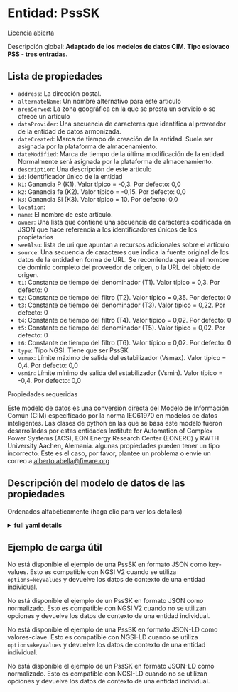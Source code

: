 Entidad: PssSK  
==============  
[Licencia abierta](https://github.com/smart-data-models//dataModel.EnergyCIM/blob/master/PssSK/LICENSE.md)  
Descripción global: **Adaptado de los modelos de datos CIM. Tipo eslovaco PSS - tres entradas.**  

## Lista de propiedades  

- `address`: La dirección postal.  - `alternateName`: Un nombre alternativo para este artículo  - `areaServed`: La zona geográfica en la que se presta un servicio o se ofrece un artículo  - `dataProvider`: Una secuencia de caracteres que identifica al proveedor de la entidad de datos armonizada.  - `dateCreated`: Marca de tiempo de creación de la entidad. Suele ser asignada por la plataforma de almacenamiento.  - `dateModified`: Marca de tiempo de la última modificación de la entidad. Normalmente será asignada por la plataforma de almacenamiento.  - `description`: Una descripción de este artículo  - `id`: Identificador único de la entidad  - `k1`: Ganancia P (K1).  Valor típico = -0,3. Por defecto: 0,0  - `k2`: Ganancia fe (K2).  Valor típico = -0,15. Por defecto: 0,0  - `k3`: Ganancia Si (K3).  Valor típico = 10. Por defecto: 0,0  - `location`:   - `name`: El nombre de este artículo.  - `owner`: Una lista que contiene una secuencia de caracteres codificada en JSON que hace referencia a los identificadores únicos de los propietarios  - `seeAlso`: lista de uri que apuntan a recursos adicionales sobre el artículo  - `source`: Una secuencia de caracteres que indica la fuente original de los datos de la entidad en forma de URL. Se recomienda que sea el nombre de dominio completo del proveedor de origen, o la URL del objeto de origen.  - `t1`: Constante de tiempo del denominador (T1).  Valor típico = 0,3. Por defecto: 0  - `t2`: Constante de tiempo del filtro (T2).  Valor típico = 0,35. Por defecto: 0  - `t3`: Constante de tiempo del denominador (T3).  Valor típico = 0,22. Por defecto: 0  - `t4`: Constante de tiempo del filtro (T4).  Valor típico = 0,02. Por defecto: 0  - `t5`: Constante de tiempo del denominador (T5).  Valor típico = 0,02. Por defecto: 0  - `t6`: Constante de tiempo del filtro (T6).  Valor típico = 0,02. Por defecto: 0  - `type`: Tipo NGSI. Tiene que ser PssSK  - `vsmax`: Límite máximo de salida del estabilizador (Vsmax).  Valor típico = 0,4. Por defecto: 0,0  - `vsmin`: Límite mínimo de salida del estabilizador (Vsmin).  Valor típico = -0,4. Por defecto: 0,0    
Propiedades requeridas  
Este modelo de datos es una conversión directa del Modelo de Información Común (CIM) especificado por la norma IEC61970 en modelos de datos inteligentes. Las clases de python en las que se basa este modelo fueron desarrolladas por estas entidades Institute for Automation of Complex Power Systems (ACS), EON Energy Research Center (EONERC) y RWTH University Aachen, Alemania. algunas propiedades pueden tener un tipo incorrecto. Este es el caso, por favor, plantee un problema o envíe un correo a alberto.abella@fiware.org  
## Descripción del modelo de datos de las propiedades  
Ordenados alfabéticamente (haga clic para ver los detalles)  
<details><summary><strong>full yaml details</strong></summary>    
```yaml  
PssSK:    
  description: 'Adapted from CIM data models. PSS Slovakian type - three inputs.'    
  properties:    
    address:    
      description: 'The mailing address.'    
      properties:    
        addressCountry:    
          description: 'Property. The country. For example, Spain. Model:''https://schema.org/Text'''    
          type: string    
        addressLocality:    
          description: 'Property. The locality in which the street address is, and which is in the region. Model:''https://schema.org/Text'''    
          type: string    
        addressRegion:    
          description: 'Property. The region in which the locality is, and which is in the country. Model:''https://schema.org/Text'''    
          type: string    
        areaServed:    
          description: 'Property. The geographic area where a service or offered item is provided. Model:''https://schema.org/Text'''    
          type: string    
        postOfficeBoxNumber:    
          description: 'Property. The post office box number for PO box addresses. For example, Spain. Model:''https://schema.org/Text'''    
          type: string    
        postalCode:    
          description: 'Property. The postal code. For example, Spain. Model:''https://schema.org/Text'''    
          type: string    
        streetAddress:    
          description: 'Property. The street address. Model:''https://schema.org/Text'''    
          type: string    
      type: Property    
    alternateName:    
      description: 'An alternative name for this item'    
      type: Property    
    areaServed:    
      description: 'The geographic area where a service or offered item is provided'    
      type: Property    
      x-ngsi:    
        model: https://schema.org/Text    
    dataProvider:    
      description: 'A sequence of characters identifying the provider of the harmonised data entity.'    
      type: Property    
    dateCreated:    
      description: 'Entity creation timestamp. This will usually be allocated by the storage platform.'    
      format: date-time    
      type: Property    
    dateModified:    
      description: 'Timestamp of the last modification of the entity. This will usually be allocated by the storage platform.'    
      format: date-time    
      type: Property    
    description:    
      description: 'A description of this item'    
      type: Property    
    id:    
      anyOf: &psssk_-_properties_-_owner_-_items_-_anyof    
        - description: 'Property. Identifier format of any NGSI entity'    
          maxLength: 256    
          minLength: 1    
          pattern: ^[\w\-\.\{\}\$\+\*\[\]`|~^@!,:\\]+$    
          type: string    
        - description: 'Property. Identifier format of any NGSI entity'    
          format: uri    
          type: string    
      description: 'Unique identifier of the entity'    
      type: Property    
    k1:    
      description: 'Gain P (K1).  Typical Value = -0.3. Default: 0.0'    
      type: number    
      x-ngsi:    
        model: https://schema.org/Number    
    k2:    
      description: 'Gain fe (K2).  Typical Value = -0.15. Default: 0.0'    
      type: number    
      x-ngsi:    
        model: https://schema.org/Number    
    k3:    
      description: 'Gain If (K3).  Typical Value = 10. Default: 0.0'    
      type: number    
      x-ngsi:    
        model: https://schema.org/Number    
    location:    
      $id: https://geojson.org/schema/Geometry.json    
      $schema: "http://json-schema.org/draft-07/schema#"    
      oneOf:    
        - properties:    
            bbox:    
              items:    
                type: number    
              minItems: 4    
              type: array    
            coordinates:    
              items:    
                type: number    
              minItems: 2    
              type: array    
            type:    
              enum:    
                - Point    
              type: string    
          required:    
            - type    
            - coordinates    
          title: 'GeoJSON Point'    
          type: object    
        - properties:    
            bbox:    
              items:    
                type: number    
              minItems: 4    
              type: array    
            coordinates:    
              items:    
                items:    
                  type: number    
                minItems: 2    
                type: array    
              minItems: 2    
              type: array    
            type:    
              enum:    
                - LineString    
              type: string    
          required:    
            - type    
            - coordinates    
          title: 'GeoJSON LineString'    
          type: object    
        - properties:    
            bbox:    
              items:    
                type: number    
              minItems: 4    
              type: array    
            coordinates:    
              items:    
                items:    
                  items:    
                    type: number    
                  minItems: 2    
                  type: array    
                minItems: 4    
                type: array    
              type: array    
            type:    
              enum:    
                - Polygon    
              type: string    
          required:    
            - type    
            - coordinates    
          title: 'GeoJSON Polygon'    
          type: object    
        - properties:    
            bbox:    
              items:    
                type: number    
              minItems: 4    
              type: array    
            coordinates:    
              items:    
                items:    
                  type: number    
                minItems: 2    
                type: array    
              type: array    
            type:    
              enum:    
                - MultiPoint    
              type: string    
          required:    
            - type    
            - coordinates    
          title: 'GeoJSON MultiPoint'    
          type: object    
        - properties:    
            bbox:    
              items:    
                type: number    
              minItems: 4    
              type: array    
            coordinates:    
              items:    
                items:    
                  items:    
                    type: number    
                  minItems: 2    
                  type: array    
                minItems: 2    
                type: array    
              type: array    
            type:    
              enum:    
                - MultiLineString    
              type: string    
          required:    
            - type    
            - coordinates    
          title: 'GeoJSON MultiLineString'    
          type: object    
        - properties:    
            bbox:    
              items:    
                type: number    
              minItems: 4    
              type: array    
            coordinates:    
              items:    
                items:    
                  items:    
                    items:    
                      type: number    
                    minItems: 2    
                    type: array    
                  minItems: 4    
                  type: array    
                type: array    
              type: array    
            type:    
              enum:    
                - MultiPolygon    
              type: string    
          required:    
            - type    
            - coordinates    
          title: 'GeoJSON MultiPolygon'    
          type: object    
      title: 'GeoJSON Geometry'    
    name:    
      description: 'The name of this item.'    
      type: Property    
    owner:    
      description: 'A List containing a JSON encoded sequence of characters referencing the unique Ids of the owner(s)'    
      items:    
        anyOf: *psssk_-_properties_-_owner_-_items_-_anyof    
        description: 'Property. Unique identifier of the entity'    
      type: Property    
    seeAlso:    
      description: 'list of uri pointing to additional resources about the item'    
      oneOf:    
        - items:    
            - format: uri    
              type: string    
          minItems: 1    
          type: array    
        - format: uri    
          type: string    
      type: Property    
    source:    
      description: 'A sequence of characters giving the original source of the entity data as a URL. Recommended to be the fully qualified domain name of the source provider, or the URL to the source object.'    
      type: Property    
    t1:    
      description: 'Denominator time constant (T1).  Typical Value = 0.3. Default: 0'    
      type: number    
      x-ngsi:    
        model: https://schema.org/Number    
    t2:    
      description: 'Filter time constant (T2).  Typical Value = 0.35. Default: 0'    
      type: number    
      x-ngsi:    
        model: https://schema.org/Number    
    t3:    
      description: 'Denominator time constant (T3).  Typical Value = 0.22. Default: 0'    
      type: number    
      x-ngsi:    
        model: https://schema.org/Number    
    t4:    
      description: 'Filter time constant (T4).  Typical Value = 0.02. Default: 0'    
      type: number    
      x-ngsi:    
        model: https://schema.org/Number    
    t5:    
      description: 'Denominator time constant (T5).  Typical Value = 0.02. Default: 0'    
      type: number    
      x-ngsi:    
        model: https://schema.org/Number    
    t6:    
      description: 'Filter time constant (T6).  Typical Value = 0.02. Default: 0'    
      type: number    
      x-ngsi:    
        model: https://schema.org/Number    
    type:    
      description: 'NGSI type. It has to be PssSK'    
      enum:    
        - PssSK    
      type: Property    
    vsmax:    
      description: 'Stabilizer output max limit (Vsmax).  Typical Value = 0.4. Default: 0.0'    
      type: number    
      x-ngsi:    
        model: https://schema.org/Number    
    vsmin:    
      description: 'Stabilizer output min limit (Vsmin).  Typical Value = -0.4. Default: 0.0'    
      type: number    
      x-ngsi:    
        model: https://schema.org/Number    
  required: []    
  type: object    
```  
</details>    
## Ejemplo de carga útil  
No está disponible el ejemplo de una PssSK en formato JSON como key-values. Esto es compatible con NGSI V2 cuando se utiliza `options=keyValues` y devuelve los datos de contexto de una entidad individual.  
No está disponible el ejemplo de un PssSK en formato JSON como normalizado. Esto es compatible con NGSI V2 cuando no se utilizan opciones y devuelve los datos de contexto de una entidad individual.  
No está disponible el ejemplo de una PssSK en formato JSON-LD como valores-clave. Esto es compatible con NGSI-LD cuando se utiliza `options=keyValues` y devuelve los datos de contexto de una entidad individual.  
No está disponible el ejemplo de un PssSK en formato JSON-LD como normalizado. Esto es compatible con NGSI-LD cuando no se utilizan opciones y devuelve los datos de contexto de una entidad individual.  

